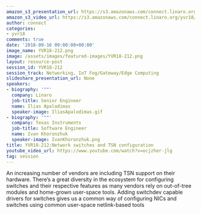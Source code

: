 ```yaml
---
amazon_s3_presentation_url: https://s3.amazonaws.com/connect.linaro.org/yvr18/presentations/yvr18-212.pdf
amazon_s3_video_url: https://s3.amazonaws.com/connect.linaro.org/yvr18/videos/yvr18-212.mp4
author: connect
categories:
- yvr18
comments: true
date: '2018-09-16 09:00:00+00:00'
image_name: YVR18-212.png
image: /assets/images/featured-images/YVR18-212.png
layout: resource-post
session_id: YVR18-212
session_track: Networking, IoT Fog/Gateway/Edge Computing
slideshare_presentation_url: None
speakers:
- biography: '""'
  company: Linaro
  job-title: Senior Engineer
  name: Ilias Apalodimas
  speaker-image: IliasApalodimas.gif
- biography: '""'
  company: Texas Instruments
  job-title: Software Engineer
  name: Ivan Khoronzhuk
  speaker-image: IvanKhoronzhuk.png
title: YVR18-212:Network switches and TSN configuration
youtube_video_url: https://www.youtube.com/watch?v=ocjzher-jlg
tag: session
---
```


An increasing number of vendors are including TSN support on their hardware.
There’s a great diversity in the ecosystem for configuring switches and their respective features as many vendors rely on out-of-tree modules and home-grown user-space tools.
Adding switchdev capable drivers for switches gives us a common way of configuring NICs and switches using common user-space netlink-based tools
